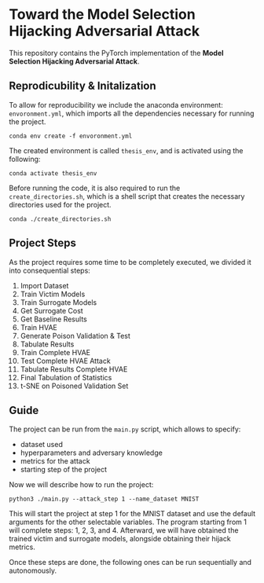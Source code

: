# Toward the Model Selection Hijacking Adversarial Attack

This repository contains the PyTorch implementation of the **Model
Selection Hijacking Adversarial Attack**.

## Reprodicubility & Initalization
To allow for reproducibility we include the anaconda environment:
`envoronment.yml`, which imports all the dependencies necessary for running
the project.

```shell
conda env create -f envoronment.yml
```

The created environment is called `thesis_env`, and is activated using the
following:

``` shell
conda activate thesis_env
```

Before running the code, it is also required to run the
`create_directories.sh`, which is a shell script that creates the necessary
directories used for the project.

```shell
conda ./create_directories.sh
```

## Project Steps
As the project requires some time to be completely executed, we divided it
into consequential steps:
1. Import Dataset
2. Train Victim Models
3. Train Surrogate Models
4. Get Surrogate Cost
5. Get Baseline Results
6. Train HVAE
7. Generate Poison Validation & Test
8. Tabulate Results
9. Train Complete HVAE
10. Test Complete HVAE Attack
11. Tabulate Results Complete HVAE
12. Final Tabulation of Statistics
13. t-SNE on Poisoned Validation Set



## Guide
The project can be run from the `main.py` script, which allows to specify:
 - dataset used
 - hyperparameters and adversary knowledge
 - metrics for the attack
 - starting step of the project

Now we will describe how to run the project:

```shell
python3 ./main.py --attack_step 1 --name_dataset MNIST
```

This will start the project at step 1 for the MNIST dataset and use the
default arguments for the other selectable variables.
The program starting from 1 will complete steps: 1, 2, 3, and 4.
Afterward, we will have obtained the trained victim and surrogate models,
alongside obtaining their hijack metrics.

Once these steps are done, the following ones can be run sequentially
and autonomously.